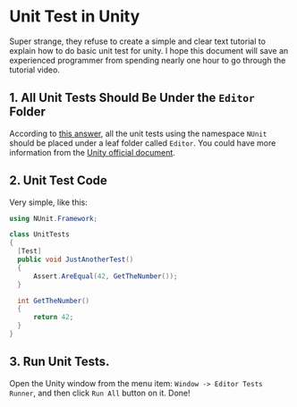 # Unit Test in Unity

Super strange, they refuse to create a simple and clear text tutorial to explain how to do basic unit test for unity. I hope this document will save an experienced programmer from spending nearly one hour to go through the tutorial video.

## 1. All Unit Tests Should Be Under the `Editor` Folder

According to [this answer](http://answers.unity3d.com/answers/974002/view.html), all the unit tests using the namespace `NUnit` should be placed under a leaf folder called `Editor`. You could have more information from the [Unity official document](https://docs.unity3d.com/Manual/SpecialFolders.html).

## 2. Unit Test Code

Very simple, like this:

  ```csharp
using NUnit.Framework;

class UnitTests
{
    [Test]
    public void JustAnotherTest()
    {
        Assert.AreEqual(42, GetTheNumber());
    }

    int GetTheNumber()
    {
        return 42;
    }
}
  ```
  
## 3. Run Unit Tests.

Open the Unity window from the menu item: `Window -> Editor Tests Runner`, and then click `Run All` button on it. Done!
